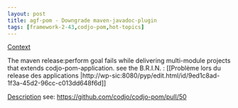 ```yaml
---
layout: post
title: agf-pom - Downgrade maven-javadoc-plugin
tags: [framework-2-43,codjo-pom,hot-topics]
---
```

<u>Context</u>

The maven release:perform goal fails while delivering multi-module projects that extends codjo-pom-application.
see the B.R.I.N. : [[Problème lors du release des applications |http://wp-sic:8080/pyp/edit.html/id/9ed1c8ad-1f3a-45d2-96cc-c013dd648f6d]]

<u>Description</u>
see: https://github.com/codjo/codjo-pom/pull/50
